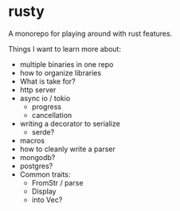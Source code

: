# rusty
A monorepo for playing around with rust features.

Things I want to learn more about:
* multiple binaries in one repo
* how to organize libraries
* What is take for?
* http server
* async io / tokio
  * progress
  * cancellation
* writing a decorator to serialize
  * serde?
* macros
* how to cleanly write a parser
* mongodb?
* postgres?
* Common traits:
  * FromStr / parse
  * Display
  * into Vec?
  
